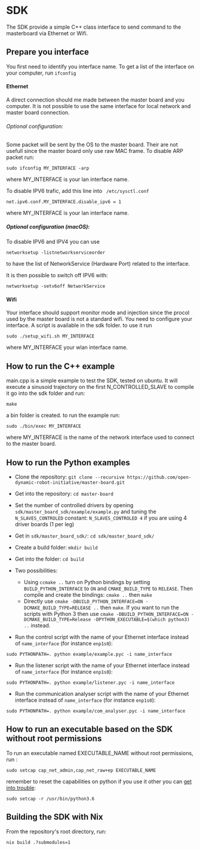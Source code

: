 # SDK

The SDK provide a simple C++ class interface to send command to the masterboard via Ethernet or Wifi.

## Prepare you interface

You first need to identify you interface name. To get a list of the interface on your computer, run `ifconfig`

#### Ethernet

A direct connection should me made between the master board and you computer. It is not possible to use the same interface for local network and master board connection.

###### Optional configuration:

Some packet will be sent by the OS to the master board. Their are not usefull since the master board only use raw MAC frame.
To disable ARP packet run:

```
sudo ifconfig MY_INTERFACE -arp
```

where MY_INTERFACE is your lan interface name.

To disable IPV6 trafic, add this line into ` /etc/sysctl.conf`

```
net.ipv6.conf.MY_INTERFACE.disable_ipv6 = 1
```

where MY_INTERFACE is your lan interface name.

##### Optional configuration (macOS):

To disable IPV6 and IPV4 you can use

```
networksetup -listnetworkserviceorder
```

to have the list of NetworkService (Hardware Port) related to the interface.

It is then possible to switch off IPV6 with:

```
networksetup -setv6off NetworkService
```

#### Wifi

Your interface should support monitor mode and injection since the procol used by the master board is not a standard wifi.
You need to configure your interface. A script is available in the sdk folder. to use it run

```
sudo ./setup_wifi.sh MY_INTERFACE
```

where MY_INTERFACE your wlan interface name.

## How to run the C++ example

main.cpp is a simple example to test the SDK, tested on ubuntu.
It will execute a sinusoid trajectory on the first N_CONTROLLED_SLAVE
to compile it go into the sdk folder and run:

```
make
```

a bin folder is created.
to run the example run:

```
sudo ./bin/exec MY_INTERFACE
```

where MY_INTERFACE is the name of the network interface used to connect to the master board.

## How to run the Python examples

- Clone the repository: `git clone --recursive https://github.com/open-dynamic-robot-initiative/master-board.git`

- Get into the repository: `cd master-board`

- Set the number of controlled drivers by opening `sdk/master_board_sdk/example/example.py` and tuning the `N_SLAVES_CONTROLED` constant: `N_SLAVES_CONTROLED 4` if you are using 4 driver boards (1 per leg)

- Get in `sdk/master_board_sdk/`: `cd sdk/master_board_sdk/`

- Create a build folder: `mkdir build`

- Get into the folder: `cd build`

- Two possibilities:

  - Using `ccmake ..` turn on Python bindings by setting `BUILD_PYTHON_INTERFACE` to `ON` and `CMAKE_BUILD_TYPE` to `RELEASE`. Then compile and create the bindings: `cmake ..` then `make`
  - Directly use `cmake -DBUILD_PYTHON_INTERFACE=ON -DCMAKE_BUILD_TYPE=RELEASE ..` then `make`. If you want to run the scripts with Python 3 then use `cmake -DBUILD_PYTHON_INTERFACE=ON -DCMAKE_BUILD_TYPE=Release -DPYTHON_EXECUTABLE=$(which python3) ..` instead.

- Run the control script with the name of your Ethernet interface instead of `name_interface` (for instance `enp1s0`):

`sudo PYTHONPATH=. python example/example.pyc -i name_interface`

- Run the listener script with the name of your Ethernet interface instead of `name_interface` (for instance `enp1s0`):

`sudo PYTHONPATH=. python example/listener.pyc -i name_interface`

- Run the communication analyser script with the name of your Ethernet interface instead of `name_interface` (for instance `enp1s0`):

`sudo PYTHONPATH=. python example/com_analyser.pyc -i name_interface`

## How to run an executable based on the SDK without root permissions

To run an executable named EXECUTABLE_NAME without root permissions, run :

```
sudo setcap cap_net_admin,cap_net_raw+ep EXECUTABLE_NAME
```

remember to reset the capabilities on python if you use it other you can [get into trouble](https://answers.ros.org/question/366380/ubuntu1804ros2-dashing-failed-to-load-entry-point-issue/):

```
sudo setcap -r /usr/bin/python3.6
```

## Building the SDK with Nix

From the repository's root directory, run:

```
nix build .?submodules=1
```

